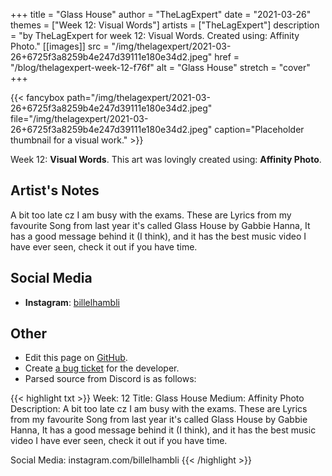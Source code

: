 +++
title =       "Glass House"
author =      "TheLagExpert"
date =        "2021-03-26"
themes =      ["Week 12: Visual Words"]
artists =     ["TheLagExpert"]
description = "by TheLagExpert for week 12: Visual Words. Created using: Affinity Photo."
[[images]]
              src = "/img/thelagexpert/2021-03-26+6725f3a8259b4e247d39111e180e34d2.jpeg"
              href = "/blog/thelagexpert-week-12-f76f"
              alt = "Glass House"
              stretch = "cover"
+++


{{< fancybox path="/img/thelagexpert/2021-03-26+6725f3a8259b4e247d39111e180e34d2.jpeg" file="/img/thelagexpert/2021-03-26+6725f3a8259b4e247d39111e180e34d2.jpeg" caption="Placeholder thumbnail for a visual work." >}}


Week 12: **Visual Words**. This art was lovingly created using: **Affinity Photo**.

## Artist's Notes

A bit too late cz I am busy with the exams. These are Lyrics from my favourite Song from last year it's called Glass House by Gabbie Hanna, It has a good message behind it (I think), and it has the best music video I have ever seen, check it out if you have time.

## Social Media

- **Instagram**: <a href='https://instagram.com/billelhambli' target='_blank'>billelhambli</a>


## Other

- Edit this page on [GitHub](https://github.com/teaminkling/web-refresh/edit/main/content/blog/thelagexpert-week-12-f76f.md).
- Create [a bug ticket](https://github.com/teaminkling/web-refresh/issues/new?assignees=&labels=bug&template=problem-report.md&title=) for the developer.
- Parsed source from Discord is as follows:

{{< highlight txt >}}
Week: 12
Title: Glass House
Medium: Affinity Photo
Description:
 A bit too late cz I am busy with the exams. These are Lyrics from my favourite Song from last year it's called Glass House by Gabbie Hanna, It has a good message behind it (I think), and it has the best music video I have ever seen, check it out if you have time.

Social Media: instagram.com/billelhambli
{{< /highlight >}}